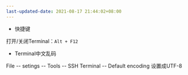 ```yaml
---
last-updated-date: 2021-08-17 21:44:02+08:00
---
```


- 快捷键

打开/关闭Terminal：`Alt + F12`

- Terminal中文乱码

File -- setings -- Tools -- SSH Terminal -- Default encoding  设置成UTF-8